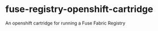 fuse-registry-openshift-cartridge
=================================

An openshift cartridge for running a Fuse Fabric Registry
